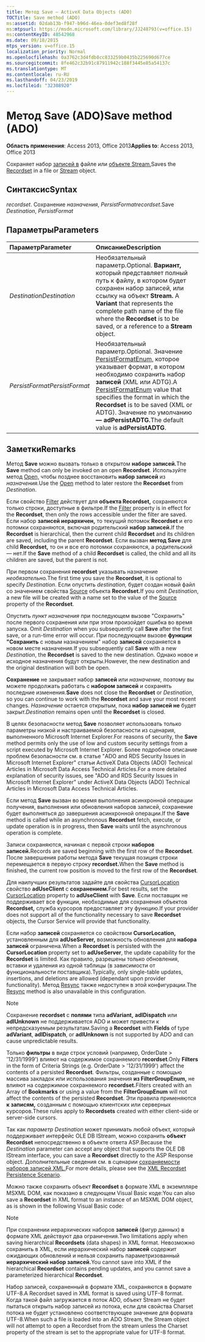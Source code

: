 ```yaml
---
title: Метод Save — ActiveX Data Objects (ADO)
TOCTitle: Save method (ADO)
ms:assetid: 02dab13b-f947-b96d-46ea-0def3ed8f28f
ms:mtpsurl: https://msdn.microsoft.com/library/JJ248793(v=office.15)
ms:contentKeyID: 48542968
ms.date: 09/18/2015
mtps_version: v=office.15
localization_priority: Normal
ms.openlocfilehash: 0a3762c3d4fdb8cc833259b0435b225690d677ce
ms.sourcegitcommit: 8fe462c32b91c87911942c188f3445e85a54137c
ms.translationtype: MT
ms.contentlocale: ru-RU
ms.lasthandoff: 04/23/2019
ms.locfileid: "32308920"
---
```

# <a name="save-method-ado"></a><span data-ttu-id="45054-102">Метод Save (ADO)</span><span class="sxs-lookup"><span data-stu-id="45054-102">Save method (ADO)</span></span>

<span data-ttu-id="45054-103">**Область применения**: Access 2013, Office 2013</span><span class="sxs-lookup"><span data-stu-id="45054-103">**Applies to**: Access 2013, Office 2013</span></span>

<span data-ttu-id="45054-104">Сохраняет набор [записей в](recordset-object-ado.md) файле или [объекте Stream.](stream-object-ado.md)</span><span class="sxs-lookup"><span data-stu-id="45054-104">Saves the [Recordset](recordset-object-ado.md) in a file or [Stream](stream-object-ado.md) object.</span></span>

## <a name="syntax"></a><span data-ttu-id="45054-105">Синтаксис</span><span class="sxs-lookup"><span data-stu-id="45054-105">Syntax</span></span>

<span data-ttu-id="45054-106">*recordset*. Сохранение *назначения*, *PersistFormat*</span><span class="sxs-lookup"><span data-stu-id="45054-106">*recordset*.Save *Destination*, *PersistFormat*</span></span>

## <a name="parameters"></a><span data-ttu-id="45054-107">Параметры</span><span class="sxs-lookup"><span data-stu-id="45054-107">Parameters</span></span>

|<span data-ttu-id="45054-108">Параметр</span><span class="sxs-lookup"><span data-stu-id="45054-108">Parameter</span></span>|<span data-ttu-id="45054-109">Описание</span><span class="sxs-lookup"><span data-stu-id="45054-109">Description</span></span>|
|:--------|:----------|
|<span data-ttu-id="45054-110">*Destination*</span><span class="sxs-lookup"><span data-stu-id="45054-110">*Destination*</span></span> |<span data-ttu-id="45054-111">Необязательный параметр.</span><span class="sxs-lookup"><span data-stu-id="45054-111">Optional.</span></span> <span data-ttu-id="45054-112">**Вариант,** который представляет полный путь к файлу, в котором будет сохранен набор записей, или ссылку на объект **Stream.** </span><span class="sxs-lookup"><span data-stu-id="45054-112">A **Variant** that represents the complete path name of the file where the **Recordset** is to be saved, or a reference to a **Stream** object.</span></span>|
|<span data-ttu-id="45054-113">*PersistFormat*</span><span class="sxs-lookup"><span data-stu-id="45054-113">*PersistFormat*</span></span> |<span data-ttu-id="45054-114">Необязательный параметр.</span><span class="sxs-lookup"><span data-stu-id="45054-114">Optional.</span></span> <span data-ttu-id="45054-115">Значение [PersistFormatEnum,](persistformatenum.md) которое указывает формат, в котором необходимо сохранить набор **записей** (XML или ADTG).</span><span class="sxs-lookup"><span data-stu-id="45054-115">A [PersistFormatEnum](persistformatenum.md) value that specifies the format in which the **Recordset** is to be saved (XML or ADTG).</span></span> <span data-ttu-id="45054-116">Значение по умолчанию **— adPersistADTG.**</span><span class="sxs-lookup"><span data-stu-id="45054-116">The default value is **adPersistADTG**.</span></span>|

## <a name="remarks"></a><span data-ttu-id="45054-117">Заметки</span><span class="sxs-lookup"><span data-stu-id="45054-117">Remarks</span></span>

<span data-ttu-id="45054-118">Метод **Save** можно вызвать только в открытом **наборе записей.**</span><span class="sxs-lookup"><span data-stu-id="45054-118">The **Save** method can only be invoked on an open **Recordset**.</span></span> <span data-ttu-id="45054-119">Используйте метод [Open,](open-method-ado-recordset.md) чтобы позднее восстановить **набор записей** из *назначения.*</span><span class="sxs-lookup"><span data-stu-id="45054-119">Use the [Open](open-method-ado-recordset.md) method to later restore the **Recordset** from *Destination*.</span></span>

<span data-ttu-id="45054-120">Если свойство [Filter](filter-property-ado.md) действует для **объекта Recordset,** сохраняются только строки, доступные в фильтре.</span><span class="sxs-lookup"><span data-stu-id="45054-120">If the [Filter](filter-property-ado.md) property is in effect for the **Recordset**, then only the rows accessible under the filter are saved.</span></span> <span data-ttu-id="45054-121">Если набор **записей иерархичен,** то текущий потомок **Recordset** и его потомки сохраняются, включая родительский **набор записей.**</span><span class="sxs-lookup"><span data-stu-id="45054-121">If the **Recordset** is hierarchical, then the current child **Recordset** and its children are saved, including the parent **Recordset**.</span></span> <span data-ttu-id="45054-122">Если вызван **метод Save** для child **Recordset,** то он и все его потомки сохраняются, а родительский — нет.</span><span class="sxs-lookup"><span data-stu-id="45054-122">If the **Save** method of a child **Recordset** is called, the child and all its children are saved, but the parent is not.</span></span>

<span data-ttu-id="45054-123">При первом сохранения **recordset** указывать назначение *необязательно.*</span><span class="sxs-lookup"><span data-stu-id="45054-123">The first time you save the **Recordset**, it is optional to specify *Destination*.</span></span> <span data-ttu-id="45054-124">Если опустить *destination,* будет создан новый файл со значением свойства [Source](source-property-ado-recordset.md) объекта **Recordset.**</span><span class="sxs-lookup"><span data-stu-id="45054-124">If you omit *Destination*, a new file will be created with a name set to the value of the [Source](source-property-ado-recordset.md) property of the **Recordset**.</span></span>

<span data-ttu-id="45054-125">Опустить *пункт назначения* при последующем вызове "Сохранить" после первого сохранения или при этом произойдет ошибка во время запуска. </span><span class="sxs-lookup"><span data-stu-id="45054-125">Omit *Destination* when you subsequently call **Save** after the first save, or a run-time error will occur.</span></span> <span data-ttu-id="45054-126">При последующем вызове **функции "Сохранить** с новым назначением" набор  **записей** сохраняется в новом месте назначения.</span><span class="sxs-lookup"><span data-stu-id="45054-126">If you subsequently call **Save** with a new *Destination*, the **Recordset** is saved to the new destination.</span></span> <span data-ttu-id="45054-127">Однако новое и исходное назначения будут открыты.</span><span class="sxs-lookup"><span data-stu-id="45054-127">However, the new destination and the original destination will both be open.</span></span>

<span data-ttu-id="45054-128">**Сохранение** не закрывает набор **записей** или *назначение,* поэтому вы можете продолжать работать с **набором записей** и сохранять последние изменения.</span><span class="sxs-lookup"><span data-stu-id="45054-128">**Save** does not close the **Recordset** or *Destination*, so you can continue to work with the **Recordset** and save your most recent changes.</span></span> <span data-ttu-id="45054-129">*Назначение* остается открытым, пока **набор записей не** будет закрыт.</span><span class="sxs-lookup"><span data-stu-id="45054-129">*Destination* remains open until the **Recordset** is closed.</span></span>

<span data-ttu-id="45054-130">В целях безопасности метод **Save** позволяет использовать только параметры низкой и настраиваемой безопасности из сценария, выполненного Microsoft Internet Explorer.</span><span class="sxs-lookup"><span data-stu-id="45054-130">For reasons of security, the **Save** method permits only the use of low and custom security settings from a script executed by Microsoft Internet Explorer.</span></span> <span data-ttu-id="45054-131">Более подробное описание проблем безопасности см. в статье "ADO and RDS Security Issues in Microsoft Internet Explorer" статьи ActiveX Data Objects (ADO) Technical Articles in Microsoft Data Access Technical Articles.</span><span class="sxs-lookup"><span data-stu-id="45054-131">For a more detailed explanation of security issues, see "ADO and RDS Security Issues in Microsoft Internet Explorer" under ActiveX Data Objects (ADO) Technical Articles in Microsoft Data Access Technical Articles.</span></span>

<span data-ttu-id="45054-132">Если метод **Save** вызван во время  выполнения асинхронной операции получения, выполнения  или обновления наборов записей, сохранение будет выполняться до завершения асинхронной операции.</span><span class="sxs-lookup"><span data-stu-id="45054-132">If the **Save** method is called while an asynchronous **Recordset** fetch, execute, or update operation is in progress, then **Save** waits until the asynchronous operation is complete.</span></span>

<span data-ttu-id="45054-133">Записи сохраняются, начиная с первой строки **наборов записей.**</span><span class="sxs-lookup"><span data-stu-id="45054-133">Records are saved beginning with the first row of the **Recordset**.</span></span> <span data-ttu-id="45054-134">После завершения работы метода **Save** текущая позиция строки перемещается в первую строку **recordset.**</span><span class="sxs-lookup"><span data-stu-id="45054-134">When the **Save** method is finished, the current row position is moved to the first row of the **Recordset**.</span></span>

<span data-ttu-id="45054-135">Для наилучших результатов задайте для свойства [CursorLocation](cursorlocation-property-ado.md) свойство **adUseClient** с **сохранением.**</span><span class="sxs-lookup"><span data-stu-id="45054-135">For best results, set the [CursorLocation](cursorlocation-property-ado.md) property to **adUseClient** with **Save**.</span></span> <span data-ttu-id="45054-136">Если поставщик не поддерживает все функции, необходимые для сохранения объектов **Recordset,** служба курсоров предоставляет эту функцию.</span><span class="sxs-lookup"><span data-stu-id="45054-136">If your provider does not support all of the functionality necessary to save **Recordset** objects, the Cursor Service will provide that functionality.</span></span>

<span data-ttu-id="45054-137">Если набор **записей** сохраняется со свойством **CursorLocation,** установленным для **adUseServer,** возможность обновления для **набора записей** ограничена.</span><span class="sxs-lookup"><span data-stu-id="45054-137">When a **Recordset** is persisted with the **CursorLocation** property set to **adUseServer**, the update capability for the **Recordset** is limited.</span></span> <span data-ttu-id="45054-138">Как правило, разрешены только обновления, вставки и удаления из одной таблицы (в зависимости от функциональности поставщика).</span><span class="sxs-lookup"><span data-stu-id="45054-138">Typically, only single-table updates, insertions, and deletions are allowed (dependant upon provider functionality).</span></span> <span data-ttu-id="45054-139">Метод [Resync](resync-method-ado.md) также недоступен в этой конфигурации.</span><span class="sxs-lookup"><span data-stu-id="45054-139">The [Resync](resync-method-ado.md) method is also unavailable in this configuration.</span></span>

> [!NOTE]
> <span data-ttu-id="45054-140">Сохранение **recordset** с **полями** типа **adVariant,** **adIDispatch** или **adIUnknown** не поддерживается ADO и может привести к непредсказуемым результатам.</span><span class="sxs-lookup"><span data-stu-id="45054-140">Saving a **Recordset** with **Fields** of type **adVariant**, **adIDispatch**, or **adIUnknown** is not supported by ADO and can cause unpredictable results.</span></span>

<span data-ttu-id="45054-141">Только **фильтры** в виде строк условий (например, OrderDate \> '12/31/1999') влияют на содержимое сохраняемого **recordset**.</span><span class="sxs-lookup"><span data-stu-id="45054-141">Only **Filters** in the form of Criteria Strings (e.g. OrderDate \> '12/31/1999') affect the contents of a persisted **Recordset**.</span></span> <span data-ttu-id="45054-142">Фильтры, созданные  с помощью массива закладок или использования значения **из FilterGroupEnum,** не влияют на содержимое сохраняемого **recordset.**</span><span class="sxs-lookup"><span data-stu-id="45054-142">Filters created with an Array of **Bookmarks** or using a value from the **FilterGroupEnum** will not affect the contents of the persisted **Recordset**.</span></span> <span data-ttu-id="45054-143">Эти правила применяются **к записям,** созданным с помощью клиентских или серверных курсоров.</span><span class="sxs-lookup"><span data-stu-id="45054-143">These rules apply to **Recordsets** created with either client-side or server-side cursors.</span></span>

<span data-ttu-id="45054-144">Так как *параметр Destination* может принимать любой объект, который поддерживает интерфейс OLE DB IStream, можно сохранить **объект Recordset** непосредственно в объекте ответа ASP.</span><span class="sxs-lookup"><span data-stu-id="45054-144">Because the *Destination* parameter can accept any object that supports the OLE DB IStream interface, you can save a **Recordset** directly to the ASP Response object.</span></span> <span data-ttu-id="45054-145">Дополнительные сведения см. в сценарии [сохраняемости наборов записей XML.](xml-recordset-persistence-scenario.md)</span><span class="sxs-lookup"><span data-stu-id="45054-145">For more details, please see the [XML Recordset Persistence Scenario](xml-recordset-persistence-scenario.md).</span></span>

<span data-ttu-id="45054-146">Можно также сохранить объект **Recordset** в формате XML в экземпляре MSXML DOM, как показано в следующем Visual Basic коде:</span><span class="sxs-lookup"><span data-stu-id="45054-146">You can also save a **Recordset** in XML format to an instance of an MSXML DOM object, as is shown in the following Visual Basic code:</span></span>

> [!NOTE]
> <span data-ttu-id="45054-147">При сохранении иерархических наборов **записей** (фигур данных) в формате XML действуют два ограничения.</span><span class="sxs-lookup"><span data-stu-id="45054-147">Two limitations apply when saving hierarchical **Recordsets** (data shapes) in XML format.</span></span> <span data-ttu-id="45054-148">Невозможно сохранить в XML, если иерархический набор **записей** содержит ожидающих обновлений и нельзя сохранить параметризованный **иерархический набор записей.**</span><span class="sxs-lookup"><span data-stu-id="45054-148">You cannot save into XML if the hierarchical **Recordset** contains pending updates, and you cannot save a parameterized hierarchical **Recordset**.</span></span>

<span data-ttu-id="45054-149">Набор записей, сохраненный в формате XML, сохраняются в формате UTF-8.</span><span class="sxs-lookup"><span data-stu-id="45054-149">A Recordset saved in XML format is saved using UTF-8 format.</span></span> <span data-ttu-id="45054-150">Когда такой файл загружается в поток ADO, объект Stream не будет пытаться открыть набор записей из потока, если для свойства Charset потока не будет установлено соответствующее значение для формата UTF-8.</span><span class="sxs-lookup"><span data-stu-id="45054-150">When such a file is loaded into an ADO Stream, the Stream object will not attempt to open a Recordset from the stream unless the Charset property of the stream is set to the appropriate value for UTF-8 format.</span></span>

